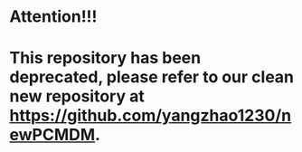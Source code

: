 # Attention!!!
# This repository has been deprecated, please refer to our clean new repository at https://github.com/yangzhao1230/newPCMDM.
